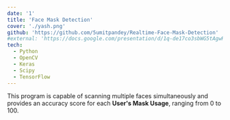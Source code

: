 ```yaml
---
date: '1'
title: 'Face Mask Detection'
cover: './yash.png'
github: 'https://github.com/5umitpandey/Realtime-Face-Mask-Detection'
#external: 'https://docs.google.com/presentation/d/1q-de17co3sbWG5tAgwR_O8jbMF_tyaIn_Sgyzeg9uuI/edit?usp=sharing'
tech:
  - Python
  - OpenCV
  - Keras
  - Scipy
  - TensorFlow
---
```


This program is capable of scanning multiple faces simultaneously and provides an accuracy score for each **User's Mask Usage**, ranging from 0 to 100.